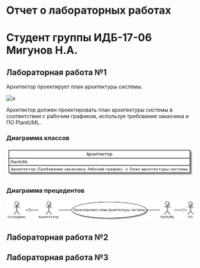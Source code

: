 # Отчет о лабораторных работах

# Cтудент группы ИДБ-17-06 Мигунов Н.А.

## Лабораторная работа №1
Архитектор проектирует план архитектуры системы.

![a](https://github.com/creazero/creazero.github.io/blob/main/lab1/mode.png)

Архитектор должен проектировать план архитектуры системы в соответствии с рабочим графиком, используя требования заказчика и ПО PlantUML.

### Диаграмма классов
![a](https://github.com/creazero/creazero.github.io/blob/main/lab1/class.png)

### Диаграмма прецедентов
![a](https://github.com/creazero/creazero.github.io/blob/main/lab1/precedents.png)

## Лабораторная работа №2

## Лабораторная работа №3
